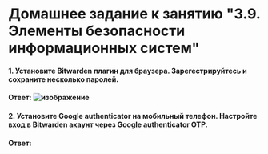 # Домашнее задание к занятию "3.9. Элементы безопасности информационных систем"
#### 1. Установите Bitwarden плагин для браузера. Зарегестрируйтесь и сохраните несколько паролей.
#### Ответ: ![изображение](https://github.com/Daemon-Angel/devops-netology/blob/main/Home.Work%D0%97.9%20Security/Bitwarden%20Plugin.png)
#### 2. Установите Google authenticator на мобильный телефон. Настройте вход в Bitwarden акаунт через Google authenticator OTP.
#### Ответ:
